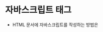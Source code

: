 # 자바스크립트 태그

- HTML 문서에 자바스크립트를 작성하는 방법은 <script> 태그 안에 소스를 작성하여야한다.

  HTML 문서 중에서도 </body> 태그 바로 앞에 태그를 해주는것이 가장 좋은 방법이다.

  하지만 이 방법보다도 외부 스크립트 파일을 연결하는 방법을 추천한다. 여러 html 문서에

  쉽게 연결할 수 있고, 코드들이 섞이지 않는 장점을 가지고있기 때문이다.

# 자바스크립트의 입력과 출력

- 사용자 입력값 받기 - prompt() 함수

  사용자에게 값을 입력받을 때 가장 쉽게 사용할 수 있는 함수이다.
```javascript
prompt();  
```

- 알림 창으로 출력하기 - alert() 함수